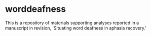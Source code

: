 # worddeafness
This is a repository of materials supporting analyses reported in a manuscript in revision, 'Situating word deafness in aphasia recovery.'
